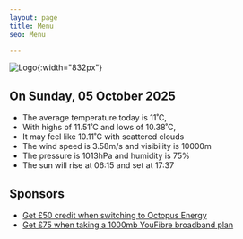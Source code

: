 ```yaml
---
layout: page
title: Menu
seo: Menu

---
```


![Logo](/images/logo.jpg){:width="832px"}

<!-- weather_marker starts -->
## On Sunday, 05 October 2025

- The average temperature today is 11˚C,
- With highs of 11.51˚C and lows of 10.38˚C,
- It may feel like 10.11˚C with scattered clouds
- The wind speed is 3.58m/s and visibility is 10000m
- The pressure is 1013hPa and humidity is 75%
- The sun will rise at 06:15 and set at 17:37

<!-- weather_marker ends -->

## Sponsors

- [Get £50 credit when switching to Octopus Energy](https://bit.ly/3oD1nnS)
- [Get £75 when taking a 1000mb YouFibre broadband plan](https://aklam.io/91zWhU?)
